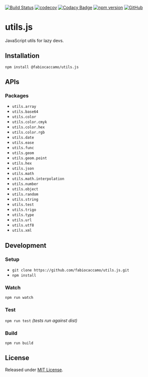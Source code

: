 [![Build Status](https://travis-ci.org/fabiocaccamo/utils.js.svg?branch=master)](https://travis-ci.org/fabiocaccamo/utils.js)
[![codecov](https://codecov.io/gh/fabiocaccamo/utils.js/branch/master/graph/badge.svg)](https://codecov.io/gh/fabiocaccamo/utils.js)
[![Codacy Badge](https://api.codacy.com/project/badge/Grade/6bc3162a50224b518ed7dc366535b3ba)](https://www.codacy.com/app/fabiocaccamo/utils.js)
[![npm version](https://badge.fury.io/js/%40fabiocaccamo%2Futils.js.svg)](https://badge.fury.io/js/%40fabiocaccamo%2Futils.js)
[![GitHub](https://img.shields.io/github/license/fabiocaccamo/utils.js.svg)](https://github.com/fabiocaccamo/utils.js/)

# utils.js
JavaScript utils for lazy devs.

## Installation
`npm install @fabiocaccamo/utils.js`

## APIs

### Packages
-   `utils.array`
-   `utils.base64`
-   `utils.color`
-   `utils.color.cmyk`
-   `utils.color.hex`
-   `utils.color.rgb`
-   `utils.date`
-   `utils.ease`
-   `utils.func`
-   `utils.geom`
-   `utils.geom.point`
-   `utils.hex`
-   `utils.json`
-   `utils.math`
-   `utils.math.interpolation`
-   `utils.number`
-   `utils.object`
-   `utils.random`
-   `utils.string`
-   `utils.test`
-   `utils.trigo`
-   `utils.type`
-   `utils.url`
-   `utils.utf8`
-   `utils.xml`

## Development

### Setup
-   `git clone https://github.com/fabiocaccamo/utils.js.git`
-   `npm install`

### Watch
`npm run watch`

### Test
`npm run test` *(tests run against dist)*

### Build
`npm run build`

## License
Released under [MIT License](https://github.com/fabiocaccamo/utils.js/blob/master/LICENSE.txt).
